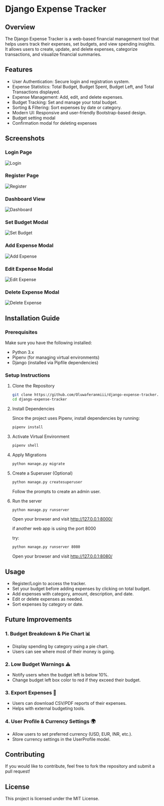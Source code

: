 # Django Expense Tracker

## Overview
The Django Expense Tracker is a web-based financial management tool that helps users track their expenses, set budgets, and view spending insights. It allows users to create, update, and delete expenses, categorize transactions, and visualize financial summaries.

## Features
-  User Authentication: Secure login and registration system.
-  Expense Statistics: Total Budget, Budget Spent, Budget Left, and Total Transactions displayed.
-  Expense Management: Add, edit, and delete expenses.
-  Budget Tracking: Set and manage your total budget.
-  Sorting & Filtering: Sort expenses by date or category.
-  Modern UI: Responsive and user-friendly Bootstrap-based design.
-  Budget setting modal
-  Confirmation modal for deleting expenses

## Screenshots
### Login Page
![Login](images/exp_dj_login.png)

### Register Page
![Register](images/exp_dj_register.png)

### Dashboard View
![Dashboard](images/exp_dj_dashboard.png)

### Set Budget Modal
![Set Budget](images/exp_dj_set_budget.png)

### Add Expense Modal
![Add Expense](images/exp_dj_add_expense.png)

### Edit Expense Modal
![Edit Expense](images/exp_dj_edit_expense.png)

### Delete Expense Modal
![Delete Expense](images/exp_dj_delete_expense.png)


## Installation Guide
### Prerequisites
Make sure you have the following installed:
- Python 3.x
- Pipenv (for managing virtual environments)
- Django (installed via Pipfile dependencies)

### Setup Instructions
1. Clone the Repository
   ```sh
   git clone https://github.com/Oluwaferanmiii/django-expense-tracker.git
   cd django-expense-tracker
   ```
2. Install Dependencies
    
    Since the project uses Pipenv, install dependencies by running:
    ```sh
    pipenv install
    ```
3. Activate Virtual Environment
   ```sh
   pipenv shell
   ```
4. Apply Migrations
   ```sh
   python manage.py migrate
   ```
5. Create a Superuser (Optional)
   ```sh
   python manage.py createsuperuser
   ```
   Follow the prompts to create an admin user.
6. Run the server
   ```sh
   python manage.py runserver
   ```
   Open your browser and visit http://127.0.0.1:8000/

   if another web app is using the port 8000

   try:
   ```sh
   python manage.py runserver 8080
   ```
   Open your browser and visit http://127.0.0.1:8080/

## Usage
- Register/Login to access the tracker.
- Set your budget before adding expenses by clicking on total budget.
- Add expenses with category, amount, description, and date.
- Edit or delete expenses as needed.
- Sort expenses by category or date.

## Future Improvements
### 1. Budget Breakdown & Pie Chart 📊
   - Display spending by category using a pie chart.
   - Users can see where most of their money is going.
### 2. Low Budget Warnings ⚠️
   - Notify users when the budget left is below 10%.
   - Change budget left box color to red if they exceed their budget.
### 3. Export Expenses 📜
   - Users can download CSV/PDF reports of their expenses.
   - Helps with external budgeting tools.
### 4. User Profile & Currency Settings 🌍
   - Allow users to set preferred currency (USD, EUR, INR, etc.).
   - Store currency settings in the UserProfile model.

## Contributing
If you would like to contribute, feel free to fork the repository and submit a pull request!

## License
This project is licensed under the MIT License.
